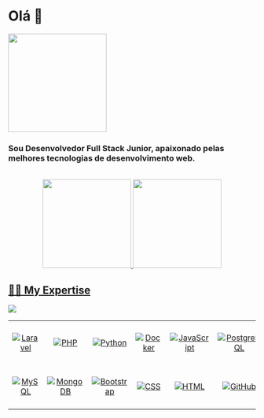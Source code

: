 <h1>Olá 👋</h1>

<!--<h3>Sou Desenvolvedor Full Stack Junior, apaixonado pelas melhores tecnologias de desenvolvimento web. Tenho experiência em projetos utilizando PHP, Laravel, Javascript, Jquery, Bootstrap, React, Vue, Node, MySQL, MongoDB, Python, Java e entre outros. Atualmente, estou cursando uma pós-graduação em Full Stack Development - Design, Engineering & Deployment, além de continuar buscando me aprimorar cada vez mais com diversos cursos, novas experiencias e desafios. Sou proativo, adaptável e estou sempre em busca de aprendizado contínuo.</h3>
<br> -->

<img style="margin: auto;" src="https://hackernoon.com/images/f2px36fy.gif" height="200">

<h3>Sou Desenvolvedor Full Stack Junior, apaixonado pelas melhores tecnologias de desenvolvimento web.</h3>
<br>

<div align="center">
  <a href="https://github.com/MatheusFreitas54">
  <img height="180em" src="https://github-readme-stats.vercel.app/api?username=MatheusFreitas54&show_icons=true&theme=dark&include_all_commits=true&count_private=true"/>
  <img height="180em" src="https://github-readme-stats.vercel.app/api/top-langs/?username=MatheusFreitas54&layout=compact&langs_count=7&theme=dark"/>
</div>

<!--<div style="display: inline_block"><br>
  <img align="center" alt="Rafa-Js" height="30" width="40" src="https://raw.githubusercontent.com/devicons/devicon/master/icons/javascript/javascript-plain.svg">
  <img align="center" alt="Rafa-HTML" height="30" width="40" src="https://raw.githubusercontent.com/devicons/devicon/master/icons/html5/html5-original.svg">
  <img align="center" alt="Rafa-CSS" height="30" width="40" src="https://raw.githubusercontent.com/devicons/devicon/master/icons/css3/css3-original.svg">
  <img align="center" alt="Rafa-Python" height="30" width="40" src="https://raw.githubusercontent.com/devicons/devicon/master/icons/python/python-original.svg">
  <img align="center" alt="Rafa-Csharp" height="30" width="40" src="https://cdn.jsdelivr.net/gh/devicons/devicon/icons/nodejs/nodejs-original.svg">
  <img align="center" alt="Rafa-React" height="30" width="40" src="https://cdn.jsdelivr.net/gh/devicons/devicon/icons/bootstrap/bootstrap-original.svg">
  <img align="center" alt="Rafa-React" height="30" width="40" src="https://raw.githubusercontent.com/devicons/devicon/master/icons/react/react-original.svg">
  <img align="center" alt="Rafa-php" height="30" width="40" src="https://cdn.jsdelivr.net/gh/devicons/devicon/icons/php/php-original.svg">
  <img align="center" alt="Rafa-SQL" height="30" width="40" src="https://cdn.jsdelivr.net/gh/devicons/devicon/icons/mysql/mysql-original.svg">
  <img align="center" alt="Rafa-Git" height="30" width="40" src="https://cdn.jsdelivr.net/gh/devicons/devicon/icons/git/git-original.svg" />
</div> -->

## 👨‍💻 My Expertise

<table align="center">
  <tbody>
    <tr>
      <td align="center" width="90" height="90">
        <img alt="Laravel" src="https://cdn.jsdelivr.net/gh/devicons/devicon@latest/icons/laravel/laravel-original.svg" />
      </td>
      <td align="center" width="90" height="90">
        <img alt="PHP" src="https://github.com/marwin1991/profile-technology-icons/assets/76662862/dbbc299a-8356-45e4-9d2e-a6c21b4569cf" />
      </td>
      <td align="center" width="90" height="90">
        <img alt="Python" src="https://techstack-generator.vercel.app/python-icon.svg" />
      </td>
      <td align="center" width="90" height="90">
        <img alt="Docker" src="https://techstack-generator.vercel.app/docker-icon.svg"/>
      </td>
      <td align="center" width="90" height="90">
        <img alt="JavaScript" src="https://techstack-generator.vercel.app/js-icon.svg" />
      </td>
      <td align="center" width="90" height="90">
        <img alt="PostgreSQL" src="https://cdn.jsdelivr.net/gh/devicons/devicon/icons/postgresql/postgresql-plain-wordmark.svg" />
      </td>
    </tr>
    <tr>
      <td align="center" width="90" height="90">
        <img alt="MySQL" src="https://techstack-generator.vercel.app/mysql-icon.svg" />
      </td>
      <td align="center" width="90" height="90">
        <img alt="MongoDB" src="https://cdn.jsdelivr.net/gh/devicons/devicon@latest/icons/mongodb/mongodb-original-wordmark.svg" />
      </td>
      <td align="center" width="90" height="90">
        <img alt="Bootstrap" src="https://cdn.jsdelivr.net/gh/devicons/devicon/icons/bootstrap/bootstrap-original.svg"/>
      </td>
      <td align="center" width="90" height="90">
        <img alt="CSS" src="https://cdn.jsdelivr.net/gh/devicons/devicon/icons/css3/css3-plain-wordmark.svg"/>
      </td>
      <td align="center" width="90" height="90">
        <img alt="HTML" src="https://cdn.jsdelivr.net/gh/devicons/devicon/icons/html5/html5-plain-wordmark.svg"/>
      </td>
      <td align="center" width="90" height="90">
        <img alt="GitHub" src="https://techstack-generator.vercel.app/github-icon.svg" />
      </td>
    </tr>
  </tbody>

<div> 
  <a href="https://www.linkedin.com/in/matheus-freitas-891971205/" target="_blank"><img src="https://img.shields.io/badge/-LinkedIn-%230077B5?style=for-the-badge&logo=linkedin&logoColor=white" target="_blank"></a> 
  
 <!-- ![Snake animation](https://github.com/rafaballerini/rafaballerini/blob/output/github-contribution-grid-snake.svg) -->
 
</div>
